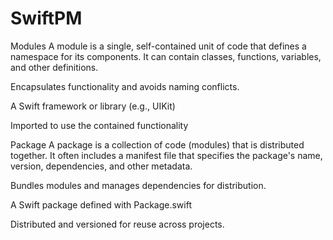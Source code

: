 # SwiftPM

Modules
A module is a single, self-contained unit of code that defines a namespace for its components. It can contain classes, functions, variables, and other definitions.

Encapsulates functionality and avoids naming conflicts.

A Swift framework or library (e.g., UIKit)

Imported to use the contained functionality

Package
A package is a collection of code (modules) that is distributed together. It often includes a manifest file that specifies the package's name, version, dependencies, and other metadata.

Bundles modules and manages dependencies for distribution.

A Swift package defined with Package.swift

Distributed and versioned for reuse across projects.
